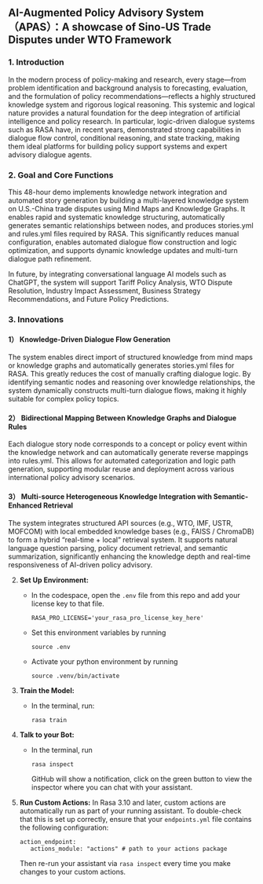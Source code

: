 ## AI-Augmented Policy Advisory System（APAS）：A showcase of Sino-US Trade Disputes under WTO Framework 


### 1. Introduction

   In the modern process of policy-making and research, every stage—from problem identification and background analysis to forecasting, evaluation, and the formulation of policy recommendations—reflects a highly structured knowledge system and rigorous logical reasoning. This systemic and logical nature provides a natural foundation for the deep integration of artificial intelligence and policy research. In particular, logic-driven dialogue systems such as RASA have, in recent years, demonstrated strong capabilities in dialogue flow control, conditional reasoning, and state tracking, making them ideal platforms for building policy support systems and expert advisory dialogue agents.

### 2. Goal and Core Functions

   This 48-hour demo implements knowledge network integration and automated story generation by building a multi-layered knowledge system on U.S.-China trade disputes using Mind Maps and Knowledge Graphs. It enables rapid and systematic knowledge structuring, automatically generates semantic relationships between nodes, and produces stories.yml and rules.yml files required by RASA. This significantly reduces manual configuration, enables automated dialogue flow construction and logic optimization, and supports dynamic knowledge updates and multi-turn dialogue path refinement.

   In future, by integrating conversational language AI models such as ChatGPT, the system will support Tariff Policy Analysis, WTO Dispute Resolution, Industry Impact Assessment, Business Strategy Recommendations, and Future Policy Predictions.

### 3. Innovations

#### 1） Knowledge-Driven Dialogue Flow Generation

   The system enables direct import of structured knowledge from mind maps or knowledge graphs and automatically generates stories.yml files for RASA. This greatly reduces the cost of manually crafting dialogue logic. By identifying semantic nodes and reasoning over knowledge relationships, the system dynamically constructs multi-turn dialogue flows, making it highly suitable for complex policy topics.
    
#### 2） Bidirectional Mapping Between Knowledge Graphs and Dialogue Rules

  Each dialogue story node corresponds to a concept or policy event within the knowledge network and can automatically generate reverse mappings into rules.yml. This allows for automated categorization and logic path generation, supporting modular reuse and deployment across various international policy advisory scenarios.

#### 3） Multi-source Heterogeneous Knowledge Integration with Semantic-Enhanced Retrieval

   The system integrates structured API sources (e.g., WTO, IMF, USTR, MOFCOM) with local embedded knowledge bases (e.g., FAISS / ChromaDB) to form a hybrid “real-time + local” retrieval system. It supports natural language question parsing, policy document retrieval, and semantic summarization, significantly enhancing the knowledge depth and real-time responsiveness of AI-driven policy advisory.

2. **Set Up Environment:**
   - In the codespace, open the `.env` file from this repo and add your license key to that file.
     ```
     RASA_PRO_LICENSE='your_rasa_pro_license_key_here'
     ```
   - Set this environment variables by running 
     ```
     source .env
     ```
   - Activate your python environment by running
     ```
     source .venv/bin/activate
     ```



4. **Train the Model:**
   - In the terminal, run:
     ```
     rasa train
     ```

5. **Talk to your Bot:**
   - In the terminal, run
     ```
     rasa inspect
     ```
     GitHub will show a notification, click on the green button to view the inspector where you can chat with your assistant.

6. **Run Custom Actions:**
  In Rasa 3.10 and later, custom actions are automatically run as part of your running assistant. To double-check that this is set up correctly, ensure that your `endpoints.yml` file contains the following configuration:
   ```
   action_endpoint:
      actions_module: "actions" # path to your actions package
    ```
   Then re-run your assistant via `rasa inspect` every time you make changes to your custom actions.
